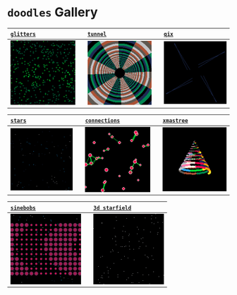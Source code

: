 # `doodles` Gallery

| [`glitters`](glitters/scene.go)     |   | [`tunnel`](tunnel/scene.go)    |   | [`qix`](qix/scene.go)    | 
|:------------------------------------|:-:|:-------------------------------|:-:|:-------------------------|
| ![glitters](_doodles/glitters.gif)  |   | ![tunnel](_doodles/tunnel.gif) |   | ![qix](_doodles/qix.gif) |

| [`stars`](stars/scene.go)     |   | [`connections`](connections/scene.go)    |   | [`xmastree`](xmastree/scene.go)    | 
|:------------------------------|:-:|:-----------------------------------------|:-:|:-------------------------|
| ![stars](_doodles/stars.gif)  |   | ![connections](_doodles/connections.gif) |   | ![xmastree](_doodles/xmastree.gif) |

| [`sinebobs`](sinebobs/scene.go)    |   | [`3d starfield`](starfield/scene.go) |
|:-----------------------------------|:-:|:-------------------------------------|
| ![sinebobs](_doodles/sinebobs.gif) |   | ![starfield](_doodles/starfield.gif) |